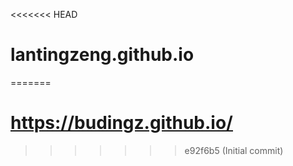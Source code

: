 <<<<<<< HEAD
# lantingzeng.github.io
=======
# https://budingz.github.io/
>>>>>>> e92f6b5 (Initial commit)
